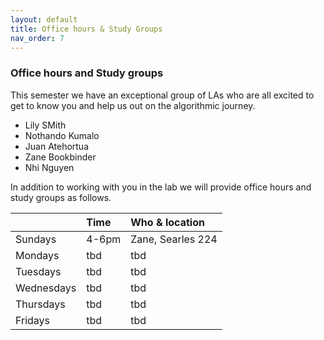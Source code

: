 ```yaml
---
layout: default 
title: Office hours & Study Groups 
nav_order: 7
---
```



### Office hours and Study groups 

This semester we have an exceptional group of LAs who are all excited to get to know you and help us out on the algorithmic journey. 

 * Lily SMith  
 * Nothando Kumalo 
 * Juan Atehortua 
 * Zane Bookbinder
 * Nhi Nguyen 



In addition to working with you in the lab we will provide office hours and study groups as follows. 


|              |   Time       | Who & location |
|:-------------|:-------------|:---------------|
| Sundays      | 4-6pm  | Zane, Searles 224  |
| Mondays      | tbd  | tbd  |
| Tuesdays     | tbd  | tbd  |
| Wednesdays   | tbd  | tbd  |
| Thursdays    | tbd  | tbd  |
| Fridays    | tbd  | tbd  |



